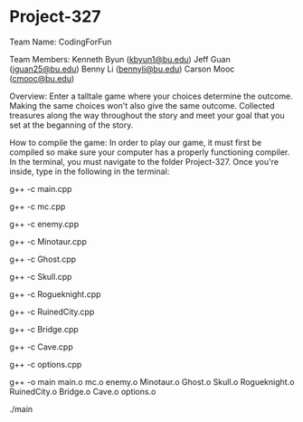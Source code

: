 # Project-327

Team Name:
CodingForFun

Team Members:
Kenneth Byun (kbyun1@bu.edu)
Jeff Guan (jguan25@bu.edu)
Benny Li (bennyli@bu.edu)
Carson Mooc (cmooc@bu.edu)

Overview:
Enter a talltale game where your choices determine the outcome. Making the same choices won't also give the same outcome. Collected treasures along the way throughout the story and meet your goal that you set at the beganning of the story. 

How to compile the game:
In order to play our game, it must first be compiled so make sure your computer has a properly functioning compiler. In the terminal, you must navigate to the folder Project-327. Once you're inside, type in the following in the terminal:

g++ -c main.cpp

g++ -c mc.cpp

g++ -c enemy.cpp

g++ -c Minotaur.cpp

g++ -c Ghost.cpp

g++ -c Skull.cpp

g++ -c Rogueknight.cpp

g++ -c RuinedCity.cpp

g++ -c Bridge.cpp

g++ -c Cave.cpp

g++ -c options.cpp

g++ -o main main.o mc.o enemy.o Minotaur.o Ghost.o Skull.o Rogueknight.o RuinedCity.o Bridge.o Cave.o options.o

./main

